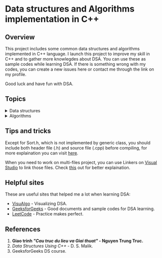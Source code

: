 # Data structures and Algorithms implementation in C++

## Overview

This project includes some common data structures and algorithms implemented in C++ language. I launch this project to improve my skill in C++ and to gather more knowlegdes about DSA. You can use these as sample codes while learning DSA. If there is something wrong with my codes, you can create a new issues here or contact me through the link on my profile.

Good luck and have fun with DSA.

## Topics

<details><summary>Data structures</summary>

- Array
  - Static Array
  - Dynamic Array (Vector)
- Linked List
  - Singly Linked List
  - Doubly Linked List
  - Circular Linked List
- Stack and Queue
  - Implementation using Array
  - Implementation using Linked List
- Tree
  - Binary Tree
  - Binary Search Tree
  - AVL Tree
  - B-Tree
  - ~~Slay Tree~~
  - ~~Red-Black Tree~~
  - ~~Trie~~
  - ~~B+ Tree~~
- Hash table
  - Separate chaining
    - Direct chaining
    - Coalesced chaning
  - Open addressing
    - Linear Probling
    - Quadratic Probing
    - Double Hashing
- Graph
  - Adjacency List
  - Adjacency Matrix

</details>

<details><summary>Algorithms</summary>

- Recursion
  - Tower of Hanoi
  - Mathematical problems
- Sorting
  - Selection sort
  - Heap sort
  - Bubble sort
  - Shaker sort
  - Insertion sort
  - Shell sort
  - Quick sort
  - Merge sort
  - Radix sort
  - Counting sort
- Searching
  - Linear search
  - Binary search
  - Interpolation search

</details>

## Tips and tricks

Except for Sort.h, which is not implemented by generic class, you should include both header file (.h) and source file (.cpp) before compiling, for more explaination you can visit [here](https://stackoverflow.com/questions/1724036/splitting-templated-c-classes-into-hpp-cpp-files-is-it-possible).

When you need to work on multi-files project, you can use Linkers on [Visual Studio](https://visualstudio.microsoft.com/vs/) to link those files. Check [this](https://www.youtube.com/watch?v=Ykb1h17M7rw) out for better explaination.

## Helpful sites

These are useful sites that helped me a lot when learning DSA:

- [VisuAlgo](https://visualgo.net/) - Visualizing DSA.
- [GeeksforGeeks](https://www.geeksforgeeks.org/data-structures/?ref=ghm) - Good documents and sample codes for DSA learning.
- [LeetCode](https://leetcode.com/problemset/all) - Practice makes perfect.

## References

1. **Giao trinh _"Cau truc du lieu va Giai thuat"_ - Nguyen Trung Truc.**
2. _Data Structures Using C++_ - D. S. Malik.
3. GeeksforGeeks DS course.

